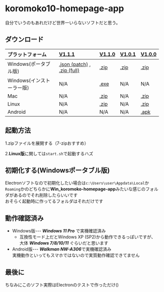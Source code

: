 # koromoko10-homepage-app
自分でいうのもあれだけど世界一いらないソフトだと思う。

## ダウンロード
| プラットフォーム  | [V1.1.1](https://github.com/koromoko10/koromoko10-homepage-app/tree/main/V1.1.1%20%5Bpatch%5D) | [V1.1.0](https://github.com/koromoko10/koromoko10-homepage-app/releases/tag/V1.1.0) | [V1.0.1](https://github.com/koromoko10/koromoko10-homepage-app/releases/tag/V1.0.1_Win-Update) | [V1.0.0](https://github.com/koromoko10/koromoko10-homepage-app/tree/main/V1.0.0) |
|:-----|:-----|:-----|:-----|:-----|
| Windows(ポータブル版) | [.json (patch)](https://github.com/koromoko10/koromoko10-homepage-app/blob/main/V1.1.1%20%5Bpatch%5D/project.json) , [.zip (full)](https://github.com/koromoko10/koromoko10-homepage-app/blob/main/V1.1.1%20%5Bpatch%5D/koromoko10-homepage-app.zip) | [.zip](https://github.com/koromoko10/koromoko10-homepage-app/releases/download/V1.1.0/Win.V1.1.0-koromoko10-homepage-app.zip) | [.zip](https://github.com/koromoko10/koromoko10-homepage-app/releases/download/V1.0.1_Win-Update/Win_koromoko-homepage-app.zip) | [.zip](https://github.com/koromoko10/koromoko10-homepage-app/blob/main/V1.0.0/V1.0.0%20Win_koromoko10%E3%83%9B%E3%83%BC%E3%83%A0%E3%83%9A%E3%83%BC%E3%82%B8%E3%82%A2%E3%83%97%E3%83%AA%20%5B%E4%B8%96%E7%95%8C%E4%B8%80%E3%81%84%E3%82%89%E3%81%AA%E3%81%84%E3%82%BD%E3%83%95%E3%83%88%5D.zip) |
| Windows(インストーラー版) | N/A | [.exe](https://github.com/koromoko10/koromoko10-homepage-app/releases/download/V1.1.0/Win.V1.1.0-koromoko10-homepage-app.Setup.exe) | N/A | N/A |
| Mac | N/A | [.zip](https://github.com/koromoko10/koromoko10-homepage-app/releases/download/V1.1.0/Mac.V1.1.0-koromoko10-homepage-app.zip) | N/A | [.zip](https://github.com/koromoko10/koromoko10-homepage-app/blob/main/V1.0.0/V1.0.0%20Mac_koromoko10%E3%83%9B%E3%83%BC%E3%83%A0%E3%83%9A%E3%83%BC%E3%82%B8%E3%82%A2%E3%83%97%E3%83%AA%20%5B%E4%B8%96%E7%95%8C%E4%B8%80%E3%81%84%E3%82%89%E3%81%AA%E3%81%84%E3%82%BD%E3%83%95%E3%83%88%5D%20Mac%E7%89%88.zip) |
| Linux | N/A | [.zip](https://github.com/koromoko10/koromoko10-homepage-app/releases/download/V1.1.0/Linux.V1.1.0-koromoko10-homepage-app.zip) | N/A | [.zip](https://github.com/koromoko10/koromoko10-homepage-app/blob/main/V1.0.0/V1.0.0%20Linux_koromoko10%E3%83%9B%E3%83%BC%E3%83%A0%E3%83%9A%E3%83%BC%E3%82%B8%E3%82%A2%E3%83%97%E3%83%AA%20%5B%E4%B8%96%E7%95%8C%E4%B8%80%E3%81%84%E3%82%89%E3%81%AA%E3%81%84%E3%82%BD%E3%83%95%E3%83%88%5D%20Linux%E7%89%88.zip) |
| Android | N/A | N/A | N/A | [.apk](https://github.com/koromoko10/koromoko10-homepage-app/blob/main/V1.0.0/V1.0.0%20Android_20240107221116-app-debug.apk) |

## 起動方法
1.zipファイルを展開する（7-zipおすすめ）

2.**Linux版**に関しては`start.sh`で起動するハズ

## 初期化する(Windowsポータブル版)
Electronソフトなので初期化したい場合は`c:\Users\user\Appdata\Local`か`Roaming`かのどちらかに**Win_koromoko-homepage-app**みたいな感じのフォルダがあるのでそれ削除したらいいです<br>
おそらく起動時に作ってるフォルダはそれだけです<br>
## 動作確認済み
* Windows版--- ***Windows 11 Pro*** で実機確認済み
  * 互換性モード上だとWindows XP (SP2)から動作できるっぽいですが、<br>
  大体 ***Windows 7/8/10/11*** ぐらいだと思います
* Android版--- ***Walkman NW-A306***で実機確認済み<br>
実機動作といってもスマホではないので実質動作確認できてません

## 最後に
ちなみにこのソフト実際はElectronのテストで作っただけ()

